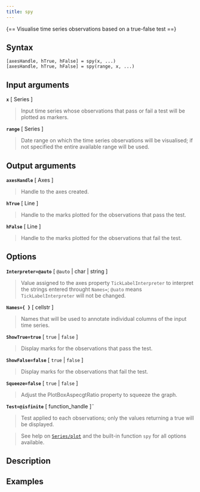 ```yaml
---
title: spy
---
```


{== Visualise time series observations based on a true-false test ==}


## Syntax 

    [axesHandle, hTrue, hFalse] = spy(x, ...)
    [axesHandle, hTrue, hFalse] = spy(range, x, ...)


## Input arguments 

__`x`__ [ Series ] 
>
> Input time series whose observations that pass or fail
> a test will be plotted as markers.
>

__`range`__ [ Series ]
>
> Date range on which the time series observations
> will be visualised; if not specified the entire available range will be
> used.
>


## Output arguments 

__`axesHandle`__ [ Axes ]
>
> Handle to the axes created.
>

__`hTrue`__ [ Line ]
>
> Handle to the marks plotted for the observations
> that pass the test.
>

__`hFalse`__ [ Line ]
>
> Handle to the marks plotted for the observations
> that fail the test.
>

## Options 

__`Interpreter=@auto`__ [ `@auto` | char | string ] 
>
> Value assigned to the
> axes property `TickLabelInterpreter` to interpret the strings entered
> throught `Names=`; `@uato` means `TickLabelInterpreter` will not be
> changed.
>

__`Names={ }`__ [ cellstr ] 
>
> Names that will be used to annotate
> individual columns of the input time series.
>

__`ShowTrue=true`__ [ `true` | `false` ]
>
> Display marks for the
> observations that pass the test.
> 

__`ShowFalse=false`__ [ `true` | `false` ] 
>
> Display marks for the
> observations that fail the test.
>

__`Squeeze=false`__ [ `true` | `false` ] 
>
> Adjust the PlotBoxAspecgtRatio
> property to squeeze the graph.
>

__`Test=@isfinite`__ [ function_handle ]¨
>
> Test applied to each
> observations; only the values returning a true will be displayed.
>

>
> See help on [`Series/plot`](Series/plot) and the built-in function
> `spy` for all options available.
>

## Description 



## Examples

```matlab
```

